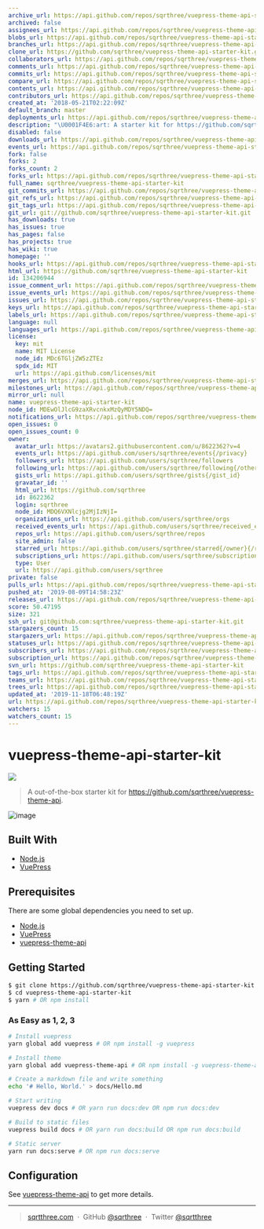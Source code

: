 ```yaml
---
archive_url: https://api.github.com/repos/sqrthree/vuepress-theme-api-starter-kit/{archive_format}{/ref}
archived: false
assignees_url: https://api.github.com/repos/sqrthree/vuepress-theme-api-starter-kit/assignees{/user}
blobs_url: https://api.github.com/repos/sqrthree/vuepress-theme-api-starter-kit/git/blobs{/sha}
branches_url: https://api.github.com/repos/sqrthree/vuepress-theme-api-starter-kit/branches{/branch}
clone_url: https://github.com/sqrthree/vuepress-theme-api-starter-kit.git
collaborators_url: https://api.github.com/repos/sqrthree/vuepress-theme-api-starter-kit/collaborators{/collaborator}
comments_url: https://api.github.com/repos/sqrthree/vuepress-theme-api-starter-kit/comments{/number}
commits_url: https://api.github.com/repos/sqrthree/vuepress-theme-api-starter-kit/commits{/sha}
compare_url: https://api.github.com/repos/sqrthree/vuepress-theme-api-starter-kit/compare/{base}...{head}
contents_url: https://api.github.com/repos/sqrthree/vuepress-theme-api-starter-kit/contents/{+path}
contributors_url: https://api.github.com/repos/sqrthree/vuepress-theme-api-starter-kit/contributors
created_at: '2018-05-21T02:22:09Z'
default_branch: master
deployments_url: https://api.github.com/repos/sqrthree/vuepress-theme-api-starter-kit/deployments
description: "\U0001F4E6:art: A starter kit for https://github.com/sqrthree/vuepress-theme-api"
disabled: false
downloads_url: https://api.github.com/repos/sqrthree/vuepress-theme-api-starter-kit/downloads
events_url: https://api.github.com/repos/sqrthree/vuepress-theme-api-starter-kit/events
fork: false
forks: 2
forks_count: 2
forks_url: https://api.github.com/repos/sqrthree/vuepress-theme-api-starter-kit/forks
full_name: sqrthree/vuepress-theme-api-starter-kit
git_commits_url: https://api.github.com/repos/sqrthree/vuepress-theme-api-starter-kit/git/commits{/sha}
git_refs_url: https://api.github.com/repos/sqrthree/vuepress-theme-api-starter-kit/git/refs{/sha}
git_tags_url: https://api.github.com/repos/sqrthree/vuepress-theme-api-starter-kit/git/tags{/sha}
git_url: git://github.com/sqrthree/vuepress-theme-api-starter-kit.git
has_downloads: true
has_issues: true
has_pages: false
has_projects: true
has_wiki: true
homepage: ''
hooks_url: https://api.github.com/repos/sqrthree/vuepress-theme-api-starter-kit/hooks
html_url: https://github.com/sqrthree/vuepress-theme-api-starter-kit
id: 134206944
issue_comment_url: https://api.github.com/repos/sqrthree/vuepress-theme-api-starter-kit/issues/comments{/number}
issue_events_url: https://api.github.com/repos/sqrthree/vuepress-theme-api-starter-kit/issues/events{/number}
issues_url: https://api.github.com/repos/sqrthree/vuepress-theme-api-starter-kit/issues{/number}
keys_url: https://api.github.com/repos/sqrthree/vuepress-theme-api-starter-kit/keys{/key_id}
labels_url: https://api.github.com/repos/sqrthree/vuepress-theme-api-starter-kit/labels{/name}
language: null
languages_url: https://api.github.com/repos/sqrthree/vuepress-theme-api-starter-kit/languages
license:
  key: mit
  name: MIT License
  node_id: MDc6TGljZW5zZTEz
  spdx_id: MIT
  url: https://api.github.com/licenses/mit
merges_url: https://api.github.com/repos/sqrthree/vuepress-theme-api-starter-kit/merges
milestones_url: https://api.github.com/repos/sqrthree/vuepress-theme-api-starter-kit/milestones{/number}
mirror_url: null
name: vuepress-theme-api-starter-kit
node_id: MDEwOlJlcG9zaXRvcnkxMzQyMDY5NDQ=
notifications_url: https://api.github.com/repos/sqrthree/vuepress-theme-api-starter-kit/notifications{?since,all,participating}
open_issues: 0
open_issues_count: 0
owner:
  avatar_url: https://avatars2.githubusercontent.com/u/8622362?v=4
  events_url: https://api.github.com/users/sqrthree/events{/privacy}
  followers_url: https://api.github.com/users/sqrthree/followers
  following_url: https://api.github.com/users/sqrthree/following{/other_user}
  gists_url: https://api.github.com/users/sqrthree/gists{/gist_id}
  gravatar_id: ''
  html_url: https://github.com/sqrthree
  id: 8622362
  login: sqrthree
  node_id: MDQ6VXNlcjg2MjIzNjI=
  organizations_url: https://api.github.com/users/sqrthree/orgs
  received_events_url: https://api.github.com/users/sqrthree/received_events
  repos_url: https://api.github.com/users/sqrthree/repos
  site_admin: false
  starred_url: https://api.github.com/users/sqrthree/starred{/owner}{/repo}
  subscriptions_url: https://api.github.com/users/sqrthree/subscriptions
  type: User
  url: https://api.github.com/users/sqrthree
private: false
pulls_url: https://api.github.com/repos/sqrthree/vuepress-theme-api-starter-kit/pulls{/number}
pushed_at: '2019-08-09T14:58:23Z'
releases_url: https://api.github.com/repos/sqrthree/vuepress-theme-api-starter-kit/releases{/id}
score: 50.47195
size: 321
ssh_url: git@github.com:sqrthree/vuepress-theme-api-starter-kit.git
stargazers_count: 15
stargazers_url: https://api.github.com/repos/sqrthree/vuepress-theme-api-starter-kit/stargazers
statuses_url: https://api.github.com/repos/sqrthree/vuepress-theme-api-starter-kit/statuses/{sha}
subscribers_url: https://api.github.com/repos/sqrthree/vuepress-theme-api-starter-kit/subscribers
subscription_url: https://api.github.com/repos/sqrthree/vuepress-theme-api-starter-kit/subscription
svn_url: https://github.com/sqrthree/vuepress-theme-api-starter-kit
tags_url: https://api.github.com/repos/sqrthree/vuepress-theme-api-starter-kit/tags
teams_url: https://api.github.com/repos/sqrthree/vuepress-theme-api-starter-kit/teams
trees_url: https://api.github.com/repos/sqrthree/vuepress-theme-api-starter-kit/git/trees{/sha}
updated_at: '2019-11-18T06:48:19Z'
url: https://api.github.com/repos/sqrthree/vuepress-theme-api-starter-kit
watchers: 15
watchers_count: 15
---
```


# vuepress-theme-api-starter-kit

[![](https://img.shields.io/badge/version-v0.1.1-brightgreen.svg)]()

> A out-of-the-box starter kit for https://github.com/sqrthree/vuepress-theme-api.

![image](https://user-images.githubusercontent.com/8622362/40341249-9b6e8b9e-5db6-11e8-97f5-41cadc87ce51.png)

## Built With

- [Node.js](https://nodejs.org/)
- [VuePress](https://github.com/vuejs/vuepress)

## Prerequisites

There are some global dependencies you need to set up.

- [Node.js](https://nodejs.org/)
- [VuePress](https://github.com/vuejs/vuepress)
- [vuepress-theme-api](https://github.com/sqrthree/vuepress-theme-api)

## Getting Started

```bash
$ git clone https://github.com/sqrthree/vuepress-theme-api-starter-kit.git
$ cd vuepress-theme-api-starter-kit
$ yarn # OR npm install
```

### As Easy as 1, 2, 3

```bash
# Install vuepress
yarn global add vuepress # OR npm install -g vuepress

# Install theme
yarn global add vuepress-theme-api # OR npm install -g vuepress-theme-api

# Create a markdown file and write something
echo '# Hello, World.' > docs/Hello.md

# Start writing
vuepress dev docs # OR yarn run docs:dev OR npm run docs:dev

# Build to static files
vuepress build docs # OR yarn run docs:build OR npm run docs:build

# Static server
yarn run docs:serve # OR npm run docs:serve
```

## Configuration

See [vuepress-theme-api](https://github.com/sqrthree/vuepress-theme-api#vuepress-theme-api) to get more details.

---

> [sqrtthree.com](http://sqrtthree.com/) &nbsp;&middot;&nbsp;
> GitHub [@sqrthree](https://github.com/sqrthree) &nbsp;&middot;&nbsp;
> Twitter [@sqrtthree](https://twitter.com/sqrtthree)
